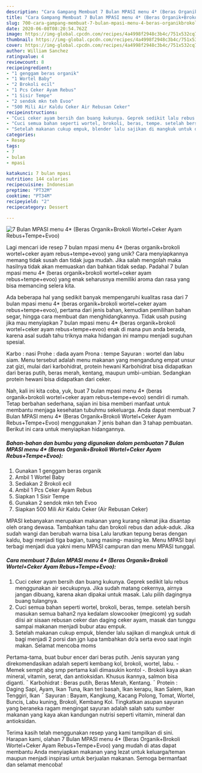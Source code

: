 ```yaml
---
description: "Cara Gampang Membuat 7 Bulan MPASI menu 4* (Beras Organik+Brokoli Wortel+Ceker Ayam Rebus+Tempe+Evoo) Anti Gagal"
title: "Cara Gampang Membuat 7 Bulan MPASI menu 4* (Beras Organik+Brokoli Wortel+Ceker Ayam Rebus+Tempe+Evoo) Anti Gagal"
slug: 700-cara-gampang-membuat-7-bulan-mpasi-menu-4-beras-organikbrokoli-wortelceker-ayam-rebustempeevoo-anti-gagal
date: 2020-06-08T08:20:54.762Z
image: https://img-global.cpcdn.com/recipes/4a4998f2948c3b4c/751x532cq70/7-bulan-mpasi-menu-4-beras-organikbrokoli-wortelceker-ayam-rebustempeevoo-foto-resep-utama.jpg
thumbnail: https://img-global.cpcdn.com/recipes/4a4998f2948c3b4c/751x532cq70/7-bulan-mpasi-menu-4-beras-organikbrokoli-wortelceker-ayam-rebustempeevoo-foto-resep-utama.jpg
cover: https://img-global.cpcdn.com/recipes/4a4998f2948c3b4c/751x532cq70/7-bulan-mpasi-menu-4-beras-organikbrokoli-wortelceker-ayam-rebustempeevoo-foto-resep-utama.jpg
author: William Sanchez
ratingvalue: 4
reviewcount: 8
recipeingredient:
- "1 genggam beras organik"
- "1 Wortel Baby"
- "2 Brokoli ecil"
- "1 Pcs Ceker Ayam Rebus"
- "1 Sisir Tempe"
- "2 sendok mkn teh Evoo"
- "500 Mili Air Kaldu Ceker Air Rebusan Ceker"
recipeinstructions:
- "Cuci ceker ayam bersih dan buang kukunya. Geprek sedikit lalu rebus menggunakan air secukupnya. Jika sudah matang cekernya, airnya jangan dibuang, karena akan dipakai untuk masak. Lalu pilih dagingnya buang tulangnya."
- "Cuci semua bahan seperti wortel, brokoli, beras, tempe. setelah bersih masukan semua bahan2 nya kedalam slowcooker (megicom) yg sudah diisi air sisaan rebusan ceker dan daging ceker ayam, masak dan tunggu sampai makanan menjadi bubur atau empuk."
- "Setelah makanan cukup empuk, blender lalu sajikan di mangkuk untuk di bagi menjadi 2 porsi dan jgn lupa tambahkan do’a serta evoo saat ingin makan. Selamat mencoba moms"
categories:
- Resep
tags:
- 7
- bulan
- mpasi

katakunci: 7 bulan mpasi 
nutrition: 144 calories
recipecuisine: Indonesian
preptime: "PT32M"
cooktime: "PT34M"
recipeyield: "2"
recipecategory: Dessert

---
```



![7 Bulan MPASI menu 4* (Beras Organik+Brokoli Wortel+Ceker Ayam Rebus+Tempe+Evoo)](https://img-global.cpcdn.com/recipes/4a4998f2948c3b4c/751x532cq70/7-bulan-mpasi-menu-4-beras-organikbrokoli-wortelceker-ayam-rebustempeevoo-foto-resep-utama.jpg)

Lagi mencari ide resep 7 bulan mpasi menu 4* (beras organik+brokoli wortel+ceker ayam rebus+tempe+evoo) yang unik? Cara menyiapkannya memang tidak susah dan tidak juga mudah. Jika salah mengolah maka hasilnya tidak akan memuaskan dan bahkan tidak sedap. Padahal 7 bulan mpasi menu 4* (beras organik+brokoli wortel+ceker ayam rebus+tempe+evoo) yang enak seharusnya memiliki aroma dan rasa yang bisa memancing selera kita.

Ada beberapa hal yang sedikit banyak mempengaruhi kualitas rasa dari 7 bulan mpasi menu 4* (beras organik+brokoli wortel+ceker ayam rebus+tempe+evoo), pertama dari jenis bahan, kemudian pemilihan bahan segar, hingga cara membuat dan menghidangkannya. Tidak usah pusing jika mau menyiapkan 7 bulan mpasi menu 4* (beras organik+brokoli wortel+ceker ayam rebus+tempe+evoo) enak di mana pun anda berada, karena asal sudah tahu triknya maka hidangan ini mampu menjadi suguhan spesial.

Karbo : nasi Prohe : dada ayam Prona : tempe Sayuran : wortel dan labu siam. Menu tersebut adalah menu makanan yang mengandung empat unsur zat gizi, mulai dari karbohidrat, protein hewani Karbohidrat bisa didapatkan dari beras putih, beras merah, kentang, maupun umbi-umbian. Sedangkan protein hewani bisa didapatkan dari ceker.


Nah, kali ini kita coba, yuk, buat 7 bulan mpasi menu 4* (beras organik+brokoli wortel+ceker ayam rebus+tempe+evoo) sendiri di rumah. Tetap berbahan sederhana, sajian ini bisa memberi manfaat untuk membantu menjaga kesehatan tubuhmu sekeluarga. Anda dapat membuat 7 Bulan MPASI menu 4* (Beras Organik+Brokoli Wortel+Ceker Ayam Rebus+Tempe+Evoo) menggunakan 7 jenis bahan dan 3 tahap pembuatan. Berikut ini cara untuk menyiapkan hidangannya.

<!--inarticleads1-->

##### Bahan-bahan dan bumbu yang digunakan dalam pembuatan 7 Bulan MPASI menu 4* (Beras Organik+Brokoli Wortel+Ceker Ayam Rebus+Tempe+Evoo):

1. Gunakan 1 genggam beras organik
1. Ambil 1 Wortel Baby
1. Sediakan 2 Brokoli ecil
1. Ambil 1 Pcs Ceker Ayam Rebus
1. Siapkan 1 Sisir Tempe
1. Gunakan 2 sendok mkn teh Evoo
1. Siapkan 500 Mili Air Kaldu Ceker (Air Rebusan Ceker)


MPASI kebanyakan merupakan makanan yang kurang nikmat jika disantap oleh orang dewasa. Tambahkan tahu dan brokoli rebus dan aduk-aduk. Jika sudah wangi dan berubah warna bisa Lalu larutkan tepung beras dengan kaldu, bagi menjadi tiga bagian, tuang masing- masing ke. Menu MPASI bayi terbagi menjadi dua yakni menu MPASI campuran dan menu MPASI tunggal. 

<!--inarticleads2-->

##### Cara membuat 7 Bulan MPASI menu 4* (Beras Organik+Brokoli Wortel+Ceker Ayam Rebus+Tempe+Evoo):

1. Cuci ceker ayam bersih dan buang kukunya. Geprek sedikit lalu rebus menggunakan air secukupnya. Jika sudah matang cekernya, airnya jangan dibuang, karena akan dipakai untuk masak. Lalu pilih dagingnya buang tulangnya.
1. Cuci semua bahan seperti wortel, brokoli, beras, tempe. setelah bersih masukan semua bahan2 nya kedalam slowcooker (megicom) yg sudah diisi air sisaan rebusan ceker dan daging ceker ayam, masak dan tunggu sampai makanan menjadi bubur atau empuk.
1. Setelah makanan cukup empuk, blender lalu sajikan di mangkuk untuk di bagi menjadi 2 porsi dan jgn lupa tambahkan do’a serta evoo saat ingin makan. Selamat mencoba moms


Pertama-tama, buat bubur encer dari beras putih. Jenis sayuran yang direkomendasikan adalah seperti kembang kol, brokoli, wortel, labu. - Memek sempit abg smp pertama kali dimasukin kontol -. Brokoli kaya akan mineral, vitamin, serat, dan antioksidan. Khusus ikannya, salmon bisa diganti. ¯ Karbohidrat : Beras putih, Beras Merah, Kentang. ¯ Protein : Daging Sapi, Ayam, Ikan Tuna, Ikan teri basah, Ikan kerapu, Ikan Salem, Ikan Tenggiri, Ikan ¯ Sayuran : Bayam, Kangkung, Kacang Polong, Tomat, Wortel, Buncis, Labu kuning, Brokoli, Kembang Kol. Tingkatkan asupan sayuran yang beraneka ragam mengingat sayuran adalah salah satu sumber makanan yang kaya akan kandungan nutrisi seperti vitamin, mineral dan antioksidan. 

Terima kasih telah menggunakan resep yang kami tampilkan di sini. Harapan kami, olahan 7 Bulan MPASI menu 4* (Beras Organik+Brokoli Wortel+Ceker Ayam Rebus+Tempe+Evoo) yang mudah di atas dapat membantu Anda menyiapkan makanan yang lezat untuk keluarga/teman maupun menjadi inspirasi untuk berjualan makanan. Semoga bermanfaat dan selamat mencoba!
